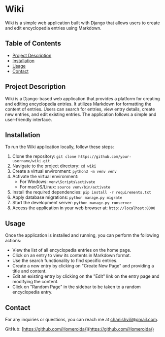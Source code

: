 # Wiki

Wiki is a simple web application built with Django that allows users to create and edit encyclopedia entries using Markdown.

## Table of Contents

- [Project Description](#project-description)
- [Installation](#installation)
- [Usage](#usage)
- [Contact](#contact)

## Project Description

Wiki is a Django-based web application that provides a platform for creating and editing encyclopedia entries. It utilizes Markdown for formatting the content of entries. Users can search for entries, view entry details, create new entries, and edit existing entries. The application follows a simple and user-friendly interface.

## Installation

To run the Wiki application locally, follow these steps:

1. Clone the repository: `git clone https://github.com/your-username/wiki.git`
2. Navigate to the project directory: `cd wiki`
3. Create a virtual environment: `python3 -m venv venv`
4. Activate the virtual environment:
   - For Windows: `venv\Scripts\activate`
   - For macOS/Linux: `source venv/bin/activate`
5. Install the required dependencies: `pip install -r requirements.txt`
6. Apply database migrations: `python manage.py migrate`
7. Start the development server: `python manage.py runserver`
8. Access the application in your web browser at: `http://localhost:8000`

## Usage

Once the application is installed and running, you can perform the following actions:

- View the list of all encyclopedia entries on the home page.
- Click on an entry to view its contents in Markdown format.
- Use the search functionality to find specific entries.
- Create a new entry by clicking on "Create New Page" and providing a title and content.
- Edit an existing entry by clicking on the "Edit" link on the entry page and modifying the content.
- Click on "Random Page" in the sidebar to be taken to a random encyclopedia entry.

## Contact

For any inquiries or questions, you can reach me at chanishvili@gmail.com.

GitHub: [https://github.com/Homeroida/](https://github.com/Homeroida/)
